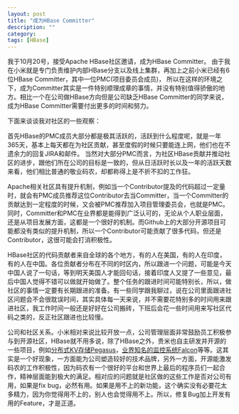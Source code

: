 ```yaml
---
layout: post
title: "成为HBase Committer"
description: ""
category: 
tags: [HBase]
---
```


我于10月20号，接受Apache HBase社区邀请，成为HBase Committer。  由于我在小米就是专门负责维护内部HBase分支以及线上集群，再加上之前小米已经有6位HBase Committer，其中一位PMC(项目委员会成员)， 所以在这样的环境之下，成为Committer其实是一件特别顺理成章的事情，并没有特别值得骄傲的地方。相比一个在公司做HBase方向但是公司缺乏HBase Committer的同学来说，成为HBase Committer需要付出更多的时间和努力。

下面来谈谈我对社区的一些观察：

首先HBase的PMC成员大部分都是极其活跃的，活跃到什么程度呢，就是一年365天，基本上每天都在为社区贡献，甚至度假的时候只要能连上网，他们也在不遗余力的回复JIRA和邮件。 当然对大部分PMC而言，为社区HBase贡献并推动社区的进步，跟他们所在公司的目标是一致的，但从日活跃时长以及一年的活跃天数来看，他们相比普通的敬业码农，却都称得上是不折不扣的工作狂。

Apache相关社区具有提升机制，例如当一个Contributor提及的代码超过一定量时，就会有PMC成员推荐这位Contributor去当Committer，当一个Committer的贡献达到一定程度的时候，又会被PMC推荐加入项目管理委员会，也就是PMC。同时，Committer和PMC在业界都是能得到广泛认可的，无论从个人职业层面，还是从项目发展方面，这都是一个很好的机制。而Github上的大部分开源项目可能都没有类似的提升机制，所以一个Contributor可能贡献了很多代码，但还是Contributor，这很可能会打消积极性。

HBase社区的代码贡献者来自全球的各个地方，有的人在美国，有的人在印度，有的人在中国。各位贡献者分布在不同的时区内，所以跟进一个问题，可能是今天中国人说了一句话，等到明天美国人才能回句话，接着印度人又提了一些意见，最后中国人觉得不错可以做就开始做了。整个任务的跟进时间可能特别长，所以，做社区的事情一定要有长期跟进的准备。有一些同学跟我聊过，说在公司里面跟进社区问题会不会很耽误时间，其实具体每一天来说，并不需要花特别多的时间用来跟进社区，我工作时间一般还是好好在公司搬砖，下班后会花一些时间用来写社区代码之类的，反正社区跟进也比较慢。

公司和社区关系。小米相对来说比较开放一点，公司管理层面非常鼓励员工积极参与到开源社区，HBase就不用多说，除了HBase之外，贵米也自主研发并开源的一些项目，例如[分布式KV存储Pegasus](https://github.com/xiaomi/pegasus)，[业界知名的监控系统Falcon](https://github.com/XiaoMi/open-falcon)等等。这其实是一个好现象，一方面能为公司塑造较好的技术品牌，另外一方面，开源能激发码农的工作积极性，因为码农有一个很好的平台和世界上最后的程序员们一起合作，精神层面能到极大的满足。相对应的问题就是社区做的这些工作是否对公司有用，如果是fix bug，必然有用。如果是用不上的新功能，这个确实没有必要花太多精力，因为你觉得用不上的，别人也会觉得用不上。所以，修复Bug加上开发有用的Feature，才是正道。
